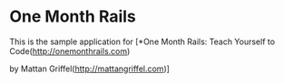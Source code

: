 # One Month Rails

This is the sample application for 
[*One Month Rails: Teach Yourself to Code(http://onemonthrails.com)

by Mattan Griffel(http://mattangriffel.com)]